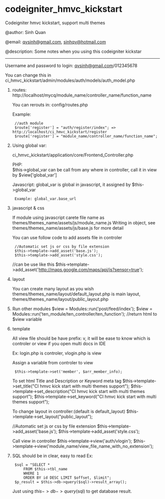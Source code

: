 codeigniter_hmvc_kickstart
==========================

Codeigniter hmvc kickstart, support multi themes

@author: Sinh Quan

@email: qvsinh@gmail.com, sinhqv@hotmail.com

@description: Some notes when you using this codeigniter kickstar
_______________________________________________________

Username and password to login: qvsinh@gmail.com/012345678 

You can change this in ci_hmvc_kickstart/admin/modules/auth/models/auth_model.php


1. routes: http://localhost/mycq/module_name/controller_name/function_name

    You can rerouts in: config/routes.php

    Example:

        //auth module
        $route['register'] = "auth/register/index"; => http://localhost/ci_hmvc_kickstart/register
        $route['register'] = "module_name/controller_name/function_name";

2. Using global var:

    ci_hmvc_kickstart/application/core/Frontend_Controller.php
    
    PHP:   
        $this->global_var 
        can be call from any where in controller, call it in view by $view['global_var']

    Javascript:
        global_var is global in javascript, it assigned by $this->global_var

        Example: global_var.base_url

3. javascript & css

    If module using javascript carete file name as themes/themes_name/assets/js/module_name.js
    Writing in object, see themes/themes_name/assets/js/base.js for more detail

    You can use follow code to add assets file in controler
    
        //Automatic set js or css by file extension
        $this->template->add_asset('base.js'); 
        $this->template->add_asset('style.css');

    //can be use like this
        $this->template->add_asset('http://maps.google.com/maps/api/js?sensor=true'); 

4. layout

    You can create many layout as you wish
        themes/themes_name/layout/default_layout.php is main layout,
        themes/themes_name/layout/public_layout.php

5. Run other modules
        $view = Modules::run('post/feed/index');
        $view = Modules::run('ten_module/ten_controller/ten_function');
        //return html to $view variable

6. template
    
    All view file should be have prefix: v, it will be ease to know which is controler or view if you open multi docs in IDE
    
    Ex: login.php is controler, vlogin.php is view
    
    Assign a variable from controler to view

        $this->template->set('member', $arr_member_info);

    To set html Title and Description or Keyword meta tag
        $this->template->set_title("CI hmvc kick start with multi themes support");
        $this->template->set_description("CI hmvc kick start with multi themes support");
        $this->template->set_keyword("CI hmvc kick start with multi themes support");

    To change layout in controller:(default is default_layout)
        $this->template->set_layout("public_layout");

    //Automatic set js or css by file extension
        $this->template->add_asset('base.js'); 
        $this->template->add_asset('style.css');

    Call view in controller
        $this->template->view('auth/vlogin');
        $this->template->view('module_name/view_file_name_with_no_extension');

7. SQL should be in clear, easy to read
    Ex: 

        $sql = "SELECT * 
            FROM $this->tbl_name 
            WHERE 1  
            ORDER BY id DESC LIMIT $offset, $limit";
        $p_result = $this->db->query($sql)->result_array();

    Just using $this->db->query($sql) to get database result.



